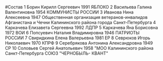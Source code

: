 #Состав
1 Борин Кирилл Сергеевич 1991 ЯБЛОКО
2 Васильева Галина Валентиновна 1954 КОММУНИСТЫ РОССИИ
3 Иванова Нина Алексеевна 1947 Общественная организация ветеранов-инвалидов Афганистана и Чечни Калининского района города Санкт-Петербурга
4 Каркачева Елизавета Сергеевна 1992 ЛДПР
5 Каркачева Яна Борисовна 1972 ВОИ
6 Попсуевич Наталия Владимировна 1946 ПАТРИОТЫ РОССИИ
7 Свиридкина Елена Валерьевна 1981 ЕР
8 Севрюков Игорь Николаевич 1970 КПРФ
9 Серебрякова Антонина Александровна 1949 СР
10 Соловьев Сергей Анатольевич 1958 \"МОО Калининского района Санкт-Петербурга СОЮЗ \"ЧЕРНОБЫЛЬ- КВАНТ\"
